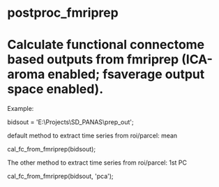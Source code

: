 # postproc_fmriprep
# Calculate functional connectome based outputs from fmriprep (ICA-aroma enabled; fsaverage output space enabled).
Example:

bidsout = 'E:\Projects\SD_PANAS\prep_out';

default method to extract time series from roi/parcel: mean

cal_fc_from_fmriprep(bidsout); 

The other method to extract time series from roi/parcel: 1st PC

cal_fc_from_fmriprep(bidsout, 'pca');


